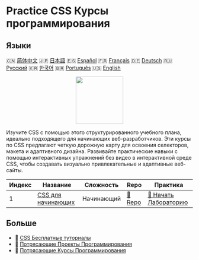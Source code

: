 # Practice CSS Курсы программирования

## Языки

🇨🇳 [简体中文](README_zh.md) 🇯🇵 [日本語](README_ja.md) 🇪🇸 [Español](README_es.md) 🇫🇷 [Français](README_fr.md) 🇩🇪 [Deutsch](README_de.md) 🇷🇺 [Русский](README_ru.md) 🇰🇷 [한국어](README_ko.md) 🇧🇷 [Português](README_pt.md) 🇺🇸 [English](README.md) 

<div align="center">
<img width="128px" src="https://file.labex.io/path/YheSJQuYYCNJ.png">
</div>

Изучите CSS с помощью этого структурированного учебного плана, идеально подходящего для начинающих веб-разработчиков. Эти курсы по CSS предлагают четкую дорожную карту для освоения селекторов, макета и адаптивного дизайна. Развивайте практические навыки с помощью интерактивных упражнений без видео в интерактивной среде CSS, чтобы создавать визуально привлекательные и адаптивные веб-сайты.

|   Индекс | Название                                                            | Сложность   | Repo                                                       | Практика                                                               |
|----------|---------------------------------------------------------------------|-------------|------------------------------------------------------------|------------------------------------------------------------------------|
|        1 | [CSS для начинающих](https://labex.io/ru/courses/css-for-beginners) | Начинающий  | [🔗 Repo](https://github.com/labex-labs/css-for-beginners) | [🚀 Начать Лабораторию](https://labex.io/ru/courses/css-for-beginners) |

## Больше

- 🔗 [CSS Бесплатные туториалы](https://github.com/labex-labs/css-free-tutorials)
- 🔗 [Потрясающие Проекты Программирования](https://github.com/labex-labs/awesome-programming-projects)
- 🔗 [Потрясающие Курсы Программирования](https://github.com/labex-labs/awesome-programming-courses)

